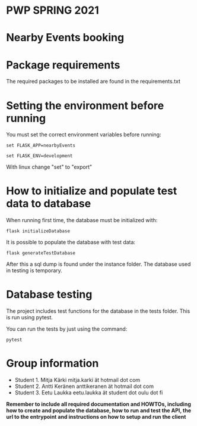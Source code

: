# PWP SPRING 2021
# Nearby Events booking

# Package requirements
The required packages to be installed are found in the requirements.txt

# Setting the environment before running
You must set the correct environment variables before running:

    set FLASK_APP=nearbyEvents

    set FLASK_ENV=development

With linux change "set" to "export"
# How to initialize and populate test data to database
When running first time, the database must be initialized with:

    flask initializeDatabase

It is possible to populate the database with test data:

    flask generateTestDatabase
    
After this a sql dump is found under the instance folder. The database used in testing is temporary.

# Database testing
The project includes test functions for the database in the tests folder. This is run using 
    pytest.

You can run the tests by just using the command:

    pytest

# Group information
* Student 1. Mitja Kärki mitja.karki ät hotmail dot com
* Student 2. Antti Keränen anttikeranen ät hotmail dot com
* Student 3. Eetu Laukka eetu.laukka ät student dot oulu dot fi

__Remember to include all required documentation and HOWTOs, including how to create and populate the database, how to run and test the API, the url to the entrypoint and instructions on how to setup and run the client__


